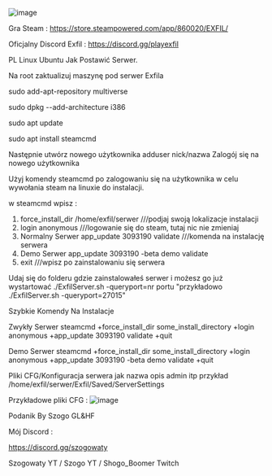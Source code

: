 ![image](https://github.com/user-attachments/assets/490f33d6-edc5-4214-9177-3fcca5f71407)

Gra Steam :
https://store.steampowered.com/app/860020/EXFIL/

Oficjalny Discord Exfil :
https://discord.gg/playexfil





PL Linux  Ubuntu Jak Postawić Serwer.

Na root zaktualizuj maszynę pod serwer Exfila

sudo add-apt-repository multiverse

sudo dpkg --add-architecture i386

sudo apt update

sudo apt install steamcmd

Następnie utwórz  nowego użytkownika  adduser nick/nazwa
Zalogój się na nowego użytkownika

Użyj komendy steamcmd po zalogowaniu się na użytkownika w celu wywołania steam na linuxie do instalacji.

w steamcmd wpisz :
1.    force_install_dir /home/exfil/serwer  ///podjaj swoją lokalizacje instalacji
2.    login anonymous    ///logowanie się do steam, tutaj nic nie zmieniaj
3.    Normalny Serwer  app_update 3093190 validate   ///komenda na instalację serwera
4.    Demo Serwer   app_update 3093190 -beta demo validate
5.    exit   ///wpisz po zainstalowaniu się serwera

Udaj się do folderu gdzie zainstalowałeś serwer i możesz go już wystartować 
./ExfilServer.sh -queryport=nr portu  "przykładowo  ./ExfilServer.sh -queryport=27015"

Szybkie Komendy Na Instalacje 
 
 Zwykły Serwer    steamcmd +force_install_dir some_install_directory +login anonymous +app_update 3093190 validate +quit

 Demo Serwer      steamcmd +force_install_dir some_install_directory +login anonymous +app_update 3093190 -beta demo validate +quit  


Pliki CFG/Konfiguracja serwera jak nazwa opis admin itp  przykład /home/exfil/serwer/Exfil/Saved/ServerSettings

Przykładowe pliki CFG :
![image](https://github.com/user-attachments/assets/6064cd8f-7d25-4655-b4b6-522c4895db44)

Podanik By Szogo GL&HF

Mój Discord :

https://discord.gg/szogowaty

Szogowaty YT / Szogo YT / Shogo_Boomer Twitch
